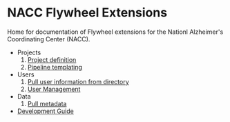 # NACC Flywheel Extensions

Home for documentation of Flywheel extensions for the Nationl Alzheimer's Coordinating Center (NACC).

- Projects
    1. [Project definition](project_management/)
    2. [Pipeline templating](push_template/)
- Users
    1. [Pull user information from directory](directory_pull/)
    2. [User Management](user_management/)
- Data
    1. [Pull metadata](pull_metadata/)
- [Development Guide](development/)
